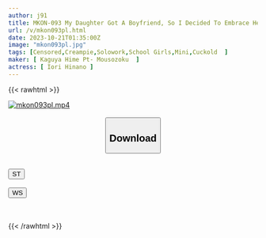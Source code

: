 ```yaml
---
author: j91
title: MKON-093 My Daughter Got A Boyfriend, So I Decided To Embrace Her Before She Gets Hurt. Hinano Iori
url: /v/mkon093pl.html
date: 2023-10-21T01:35:00Z
image: "mkon093pl.jpg"
tags: [Censored,Creampie,Solowork,School Girls,Mini,Cuckold	 ]
maker: [ Kaguya Hime Pt- Mousozoku  ]
actress: [ Iori Hinano ]
---
```



{{< rawhtml >}}

<div class="video" data-videoid="BA8e39grKxFyYK2">
    <a href="javascript:;">
        <img src="https://my.j91.asia/v/mkon093pl.jpg" width="WIDTH" height="HEIGHT" alt="mkon093pl.mp4" loading="lazy">
    </a>
</div>

<script type="text/javascript" src="https://j91.asia/asset/on-demand-st.js"></script>

<br>
  <link rel="stylesheet" href="https://j91.asia/asset/bs5.css">
  
  <center>
  <button class="btn btn-primary" type="button" data-bs-toggle="collapse" data-bs-target=".multi-collapse" aria-expanded="false" aria-controls="multiCollapseExample1 multiCollapseExample2"><h2>Download</h2></button></center>
</p>
<div class="row">
  <div class="col">
    <div class="collapse multi-collapse" id="multiCollapseExample1">
      <div class="card card-body">
	      	      <br>
<div class="buttons">  
<a href="https://streamtape.to/v/BA8e39grKxFyYK2"><button class="btn-hover color-3"><i class="fa fa-download"></i> ST</button></a></div>
    </div>
  </div>
</div>
  <div class="col">
    <div class="collapse multi-collapse" id="multiCollapseExample2">
      <div class="card card-body">
	      <br>
<div class="buttons">
    <a href="https://wolfstream.tv/jdrqx49bfyxe"><button class="btn-hover color-9"><i class="fa fa-download"></i> WS</button></a></div>
<br><br>
      </div>
    </div>
  </div>
</div>

{{< /rawhtml >}}